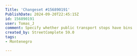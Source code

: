 ```yaml
---
Title: 'Changeset #156890191'
PublishDate: 2024-09-20T22:45:15Z
id: 156890191
user: Tomas_J
comment: Specify whether public transport stops have bins
created_by: StreetComplete 59.0
tags:
- Montenegro

---
```

